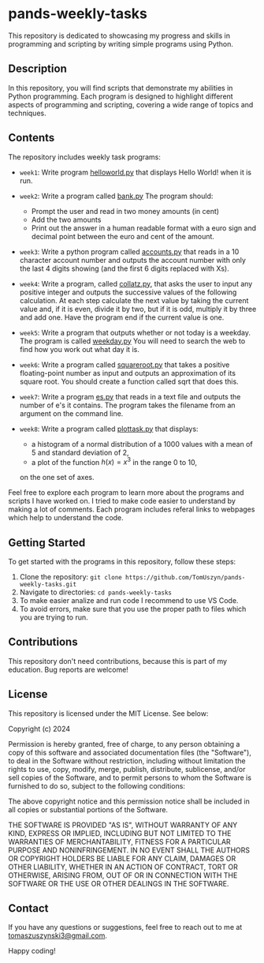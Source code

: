 # pands-weekly-tasks

This repository is dedicated to showcasing my progress and skills in programming and scripting by writing simple programs using Python.

## Description

In this repository, you will find scripts that demonstrate my abilities in Python programming. Each program is designed to highlight different aspects of programming and scripting, covering a wide range of topics and techniques. 

## Contents

The repository includes weekly task programs:

- `week1`: Write program [helloworld.py](https://github.com/TomUszyn/pands-weekly-tasks/blob/main/helloworld.py) that displays Hello World! when it is run.
- `week2`: Write a program called [bank.py](https://github.com/TomUszyn/pands-weekly-tasks/blob/main/bank.py) 
The program should:
    *  Prompt the user and read in two money amounts (in cent)
    *  Add the two amounts
    *  Print out the answer in a human readable format with a euro sign and decimal point between the euro and cent of the amount. 
- `week3`: Write a python program called [accounts.py](https://github.com/TomUszyn/pands-weekly-tasks/blob/main/accounts.py) that reads in a 10 character account number and outputs the account number with only the last 4 digits showing (and the first 6 digits replaced with Xs).
- `week4`: Write a program, called [collatz.py](https://github.com/TomUszyn/pands-weekly-tasks/blob/main/collatz.py), that asks the user to input any positive integer and outputs the successive values of the following calculation. At each step calculate the next value by taking the current value and, if it is even, divide it by two, but if it is odd, multiply it by three and add one.
Have the program end if the current value is one.
- `week5`: Write a program that outputs whether or not today is a weekday. The program is called [weekday.py](https://github.com/TomUszyn/pands-weekly-tasks/blob/main/weekday.py)
You will need to search the web to find how you work out what day it is.
- `week6`: Write a program called [squareroot.py](https://github.com/TomUszyn/pands-weekly-tasks/blob/main/squareroot.py) that takes a positive floating-point number as input and outputs an approximation of its square root. You should create a function called sqrt that does this.
- `week7`: Write a program [es.py](https://github.com/TomUszyn/pands-weekly-tasks/blob/main/es.py) that reads in a text file and outputs the number of e's it contains. The program takes the filename from an argument on the command line.
- `week8`: Write a program called [plottask.py](https://github.com/TomUszyn/pands-weekly-tasks/blob/main/plottask.py) that displays:
   * a histogram of a normal distribution of a 1000 values with a mean of 5 and standard deviation of 2, 
   * a plot of the function  $h(x) = x^3$ in the range 0 to 10,

   on the one set of axes.



Feel free to explore each program to learn more about the programs and scripts I have worked on. I tried to make code easier to understand by making a lot of comments. Each program includes referal links to webpages which help to understand the code.

## Getting Started

To get started with the programs in this repository, follow these steps:

1. Clone the repository: `git clone https://github.com/TomUszyn/pands-weekly-tasks.git`
2. Navigate to directories: `cd pands-weekly-tasks`
3. To make easier analize and run code I recommend to use VS Code.
4. To avoid errors, make sure that you use the proper path to files which you are trying to run.

## Contributions

This repository don't need contributions, because this is part of my education. Bug reports are welcome!

## License

This repository is licensed under the MIT License. See below:


Copyright (c) 2024 <copyright holder Tomasz Uszynski>

Permission is hereby granted, free of charge, to any person obtaining a copy
of this software and associated documentation files (the "Software"), to deal
in the Software without restriction, including without limitation the rights
to use, copy, modify, merge, publish, distribute, sublicense, and/or sell
copies of the Software, and to permit persons to whom the Software is
furnished to do so, subject to the following conditions:

The above copyright notice and this permission notice shall be included in all
copies or substantial portions of the Software.

THE SOFTWARE IS PROVIDED "AS IS", WITHOUT WARRANTY OF ANY KIND, EXPRESS OR
IMPLIED, INCLUDING BUT NOT LIMITED TO THE WARRANTIES OF MERCHANTABILITY,
FITNESS FOR A PARTICULAR PURPOSE AND NONINFRINGEMENT. IN NO EVENT SHALL THE
AUTHORS OR COPYRIGHT HOLDERS BE LIABLE FOR ANY CLAIM, DAMAGES OR OTHER
LIABILITY, WHETHER IN AN ACTION OF CONTRACT, TORT OR OTHERWISE, ARISING FROM,
OUT OF OR IN CONNECTION WITH THE SOFTWARE OR THE USE OR OTHER DEALINGS IN THE
SOFTWARE.

## Contact

If you have any questions or suggestions, feel free to reach out to me at [tomaszuszynski3@gmail.com](mailto:tomaszuszynski@gmail.com).

Happy coding!
